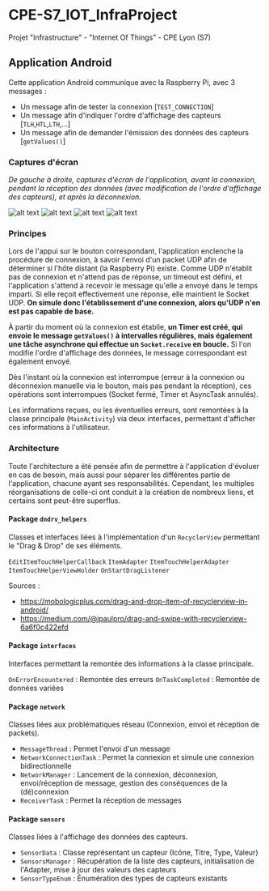 # CPE-S7_IOT_InfraProject
Projet "Infrastructure" - "Internet Of Things" - CPE Lyon (S7)

## Application Android

Cette application Android communique avec la Raspberry Pi, avec 3 messages :
- Un message afin de tester la connexion [`TEST_CONNECTION`]
- Un message afin d'indiquer l'ordre d'affichage des capteurs [`TLH`,`HTL`,`LTH`,...]
- Un message afin de demander l'émission des données des capteurs [`getValues()`]

### Captures d'écran

_De gauche à droite, captures d'écran de l'application, avant la connexion, pendant la réception des données (avec modification de l'ordre d'affichage des capteurs), et après la déconnexion._  

![alt text](../docs/App_BeforeConnection.png "Screenshot of the application before connection")
![alt text](../docs/App_Running_01.png "Screenshot of the application, running, with some values")
![alt text](../docs/App_Running_02.png "Screenshot of the application, running, after moving sensors display order")
![alt text](../docs/App_AfterDisconnection.png "Screenshot of the application after disconnection")

### Principes

Lors de l'appui sur le bouton correspondant, l'application enclenche la procédure de connexion, à savoir l'envoi d'un packet UDP afin de déterminer si l'hôte distant (la Raspberry Pi) existe. Comme UDP n'établit pas de connexion et n'attend pas de réponse, un timeout est défini, et l'application s'attend à recevoir le message qu'elle a envoyé dans le temps imparti. Si elle reçoit effectivement une réponse, elle maintient le Socket UDP. **On simule donc l'établissement d'une connexion, alors qu'UDP n'en est pas capable de base.** 

À partir du moment où la connexion est établie, **un Timer est créé, qui envoie le message `getValues()` à intervalles régulières, mais également une tâche asynchrone qui effectue un `Socket.receive` en boucle.** Si l'on modifie l'ordre d'affichage des données, le message correspondant est également envoyé.  

Dès l'instant où la connexion est interrompue (erreur à la connexion ou déconnexion manuelle via le bouton, mais pas pendant la réception), ces opérations sont interrompues (Socket fermé, Timer et AsyncTask annulés).

Les informations reçues, ou les éventuelles erreurs, sont remontées à la classe principale (`MainActivity`) via deux interfaces, permettant d'afficher ces informations à l'utilisateur.

### Architecture

Toute l'architecture a été pensée afin de permettre à l'application d'évoluer en cas de besoin, mais aussi pour séparer les différentes partie de l'application, chacune ayant ses responsabilités.
Cependant, les multiples réorganisations de celle-ci ont conduit à la création de nombreux liens, et certains sont peut-être superflus.

#### Package `dndrv_helpers`

Classes et interfaces liées à l'implémentation d'un `RecyclerView` permettant le "Drag & Drop" de ses éléments.

`EditItemTouchHelperCallback`
`ItemAdapter`
`ItemTouchHelperAdapter`
`ItemTouchHelperViewHolder`
`OnStartDragListener`

Sources :
- https://mobologicplus.com/drag-and-drop-item-of-recyclerview-in-android/
- https://medium.com/@ipaulpro/drag-and-swipe-with-recyclerview-6a6f0c422efd

#### Package `interfaces`

Interfaces permettant la remontée des informations à la classe principale.

`OnErrorEncountered` : Remontée des erreurs
`OnTaskCompleted` : Remontée de données variées

#### Package `network`

Classes liées aux problématiques réseau (Connexion, envoi et réception de packets).

- `MessageThread` : Permet l'envoi d'un message
- `NetworkConnectionTask` : Permet la connexion et simule une connexion bidirectionnelle
- `NetworkManager` : Lancement de la connexion, déconnexion, envoi/réception de message, gestion des conséquences de la (dé)connexion
- `ReceiverTask` : Permet la réception de messages

#### Package `sensors`

Classes liées à l'affichage des données des capteurs.

- `SensorData` : Classe représentant un capteur (Icône, Titre, Type, Valeur)
- `SensorsManager` : Récupération de la liste des capteurs, initialisation de l'Adapter, mise à jour des valeurs des capteurs
- `SensorTypeEnum` : Énumération des types de capteurs existants
